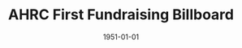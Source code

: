 --- 
title: AHRC First Fundraising Billboard
layout: "tc-single"
hasContentInGallery: true
date: 1951-01-01
--- 